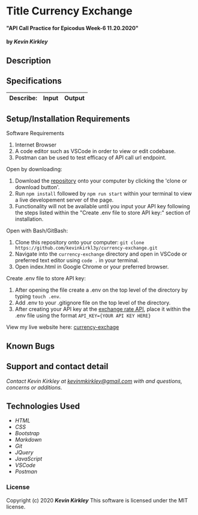 # Title Currency Exchange

#### "API Call Practice for Epicodus Week-6 11.20.2020"

#### by _**Kevin Kirkley**_

## Description

 

## Specifications

| Describe: | Input | Output |
| :-----------------------------------| :------------- | :------------- |







## Setup/Installation Requirements

Software Requirements
1. Internet Browser
2. A code editor such as VSCode in order to view or edit codebase. 
3. Postman can be used to test efficacy of API call url endpoint.

Open by downloading:
1. Download the [repository](https://github.com/kevinkirkl3y/currency-exchange.git) onto your computer by clicking the 'clone or download button'.
2. Run ``npm install`` followed by ``npm run start`` within your terminal to view a live developement server of the page.
3. Functionality will not be available until you input your API key following the steps listed within the "Create .env file to store API key:" section of installation.

Open with Bash/GitBash:
1. Clone this repository onto your computer: ``git clone https://github.com/kevinkirkl3y/currency-exchange.git``
2. Navigate into the ``currency-exchange`` directory and open in VSCode or preferred text editor using ``code .`` in your terminal.
3. Open index.html in Google Chrome or your preferred browser. 

Create .env file to store API key:
1. After opening the file create a .env on the top level of the directory by typing ``touch .env``.
2. Add .env to your .gitignore file on the top level of the directory.
3. After creating your API key at the [exchange rate API](https://www.exchangerate-api.com/), place it within the .env file using the format ``API_KEY={YOUR API KEY HERE}``

View my live website here: 
[currency-exchage](kevinkirkl3y.github.io/)

## Known Bugs




## Support and contact detail

_Contact Kevin Kirkley at [kevinmkirkley@gmail.com](mailto:kevinmkirkley@gmail.com) with and questions, concerns or additions._

## Technologies Used 

* _HTML_
* _CSS_
* _Bootstrap_
* _Markdown_
* _Git_
* _JQuery_
* _JavaScript_
* _VSCode_
* _Postman_

### License

Copyright (c) 2020 **_Kevin Kirkley_**
This software is licensed under the MIT license.